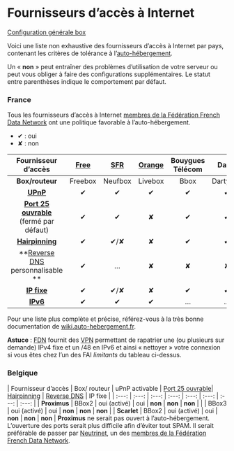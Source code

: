 # Fournisseurs d’accès à Internet

<a class="btn btn-lg btn-default" href="/isp_box_config_fr"> Configuration générale box</a>

Voici une liste non exhaustive des fournisseurs d’accès à Internet par pays, contenant les critères de tolérance à l’[auto-hébergement](selfhosting_fr).

Un « **non** » peut entraîner des problèmes d’utilisation de votre serveur ou peut vous obliger à faire des configurations supplémentaires. Le statut entre parenthèses indique le comportement par défaut.

### France

Tous les fournisseurs d’accès à Internet [membres de la Fédération French Data Network](http://www.ffdn.org/fr/membres) ont une politique favorable à l’auto-hébergement.
* ✔ : oui
* ✘ : non

| Fournisseur d’accès | [Free](/isp_free_fr) | [SFR](/isp_sfr_fr) | [Orange](/isp_orange_fr) | Bouygues<br>Télécom | Darty |
| :---: | :---: | :---: | :---: | :---: | :---: |
| **Box/routeur** | Freebox | Neufbox | Livebox | Bbox | Dartybox |
| **[UPnP](https://fr.wikipedia.org/wiki/Universal_Plug_and_Play)** | ✔ | ✔ | ✔ | ✔ | ✔ |
| **[Port 25 ouvrable](email_fr)**<br> (fermé par défaut) | ✔ | ✔ | ✘ | ✔ | ✔ |
| **[Hairpinning](http://fr.wikipedia.org/wiki/Hairpinning)** | ✔ | ✔/✘ | ✘ | ✔ | ✔ |
| **[Reverse DNS](https://en.wikipedia.org/wiki/Reverse_DNS_lookup)<br>personnalisable ** | ✔ | … | ✘ | ✘ | ✘ |
| **[IP fixe](/dns_dynamicip_fr)** | ✔ | ✔/✘ | ✘ | ✔ | ✔ |
| **[IPv6](https://fr.wikipedia.org/wiki/IPv6)** | ✔ | ✔ | ✔ | … | … |
Pour une liste plus complète et précise, référez-vous à la très bonne documentation de [wiki.auto-hebergement.fr](http://wiki.auto-hebergement.fr/fournisseurs/fai#d%C3%A9tail_des_fai).

**Astuce** : [FDN](http://www.fdn.fr) fournit des [VPN](http://www.fdn.fr/-VPN-.html) permettant de rapatrier une (ou plusieurs sur demande) IPv4 fixe et un /48 en IPv6 et ainsi « nettoyer » votre connexion si vous êtes chez l’un des FAI *limitants* du tableau ci-dessus.

### Belgique

| Fournisseur d’accès | Box/ routeur | uPnP activable | [Port 25 ouvrable](email_fr)| [Hairpinning](http://fr.wikipedia.org/wiki/Hairpinning) | [Reverse DNS](https://en.wikipedia.org/wiki/Reverse_DNS_lookup) | IP fixe |
| :---: | :---: | :---: | :---: | :---: | :---: | :---: | :---: |
| **Proximus** | BBox2 | oui (activé) | oui | **non** | **non** | **non** |
| | BBox3 | oui (activé) | oui | **non** | **non** | **non** |
| **Scarlet** | BBox2 | oui (activé) | oui | **non** | **non** | **non** |
**Proximus** ne serait pas ouvert à l’auto-hébergement. L’ouverture des ports serait plus difficile afin d’éviter tout SPAM. Il serait préférable de passer par [Neutrinet](http://neutrinet.be), un des [membres de la Fédération French Data Network](http://www.ffdn.org/fr/membres).